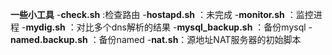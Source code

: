 **一些小工具**
-**check.sh** :检查路由
-**hostapd.sh** ：未完成
-**monitor.sh** ：监控进程
-**mydig.sh** ：对比多个dns解析的结果
-**mysql_backup.sh** ：备份mysql
-**named.backup.sh** ：备份named
-**nat.sh**：源地址NAT服务器的初始脚本



